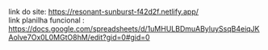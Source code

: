 link do site: <u>https://resonant-sunburst-f42d2f.netlify.app/ </u> <br>
link planilha funcional :<u> https://docs.google.com/spreadsheets/d/1uMHULBDmuAByluySsqB4eiqJKAolve7Ox0L0MGtO8hM/edit?gid=0#gid=0 </u>
